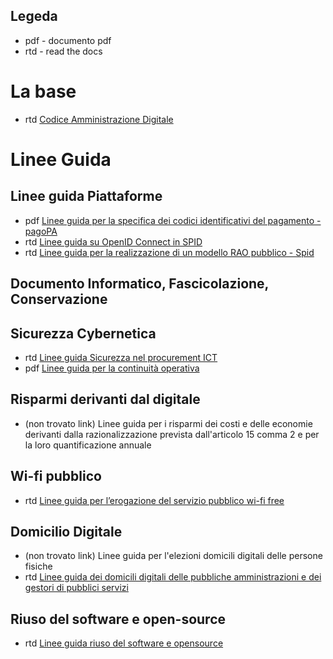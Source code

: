 ## Legeda
* pdf - documento pdf
* rtd - read the docs

# La base

* rtd [Codice Amministrazione Digitale](https://docs.italia.it/italia/piano-triennale-ict/codice-amministrazione-digitale-docs/it/v2017-12-13/)

# Linee Guida

## Linee guida Piattaforme

* pdf [Linee guida per la specifica dei codici identificativi del pagamento - pagoPA](https://www.agid.gov.it/it/piattaforme/pagopa/linee-guida-documentazione-tecnica)
* rtd [Linee guida su OpenID Connect in SPID](https://docs.italia.it/AgID/documenti-in-consultazione/lg-openidconnect-spid-docs/it/bozza/)
* rtd [Linee guida per la realizzazione di un modello RAO pubblico - Spid ](https://docs.italia.it/AgID/documenti-in-consultazione/lg-modello-rao-docs/it/bozza/LineeGuidaRAO.html)

## Documento Informatico, Fascicolazione, Conservazione

## Sicurezza Cybernetica

* rtd [Linee guida Sicurezza nel procurement ICT](https://docs.italia.it/AgID/documenti-in-consultazione/lg-procurement-ict/it/bozza/)
* pdf [Linee guida per la continuità operativa](https://www.agid.gov.it/sites/default/files/repository_files/linee_guida/linee-guida-dr.pdf)

## Risparmi derivanti dal digitale

* (non trovato link) Linee guida per i risparmi dei costi e delle economie derivanti dalla razionalizzazione prevista dall'articolo 15 comma 2 e per la loro quantificazione annuale

## Wi-fi pubblico

* rtd [Linee guida per l’erogazione del servizio pubblico wi-fi free](https://docs.italia.it/AgID/documenti-in-consultazione/lg-pubblicowififree/it/)

## Domicilio Digitale

* (non trovato link) Linee guida per l'elezioni domicili digitali delle persone fisiche
* rtd [Linee guida dei domicili digitali delle pubbliche amministrazioni e dei gestori di pubblici servizi](https://docs.italia.it/italia/developers-italia/lg-acquisizione-e-riuso-software-per-pa-docs/it/stabile/)

## Riuso del software e open-source

* rtd [Linee guida riuso del software e opensource](https://docs.italia.it/italia/developers-italia/lg-acquisizione-e-riuso-software-per-pa-docs/it/stabile/)
